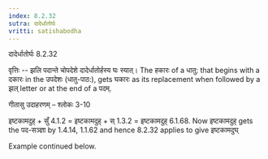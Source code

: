 ```yaml
---
index: 8.2.32
sutra: दादेर्धातोर्घः
vritti: satishabodha
---
```



 दादेर्धातोर्घः 8.2.32 


वृत्तिः -- झलि पदान्ते चोपदेशे दादेर्धातोर्हस्य घः स्यात्। The हकारः of a धातु: that begins with a दकारः in the उपदेशः (धातु-पाठ:), gets घकारः as its replacement when followed by a झल् letter or at the end of a पदम्. 


गीतासु उदाहरणम् – श्लोकः 3-10 


इष्टकामदुह् + सुँ 4.1.2 = इष्टकामदुह् + स् 1.3.2 = इष्टकामदुह् 6.1.68. Now इष्टकामदुह् gets the पद-सञ्ज्ञा by 1.4.14, 1.1.62 and hence 8.2.32 applies to give इष्टकामदुघ् 


Example continued below. 


